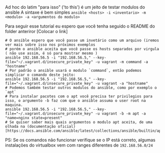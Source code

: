 Ad hoc do latim "para isso" ('to this') é um jeito de testar modulos do ansible
A sintaxe é bem simples
`ansible <hosts> -i <inventario> -m <modulo> -a <argumentos do modulo>`

Para seguir esse tutorial eu espero que você tenha seguido o README do folder anteriror [Colocar o link]

```
# O ansible espero que você passe um invetário como um arquivo (iremos ver mais sobre isso nos próximos exemplos
# porém o ansible aceita que você passe os hosts separados por virgula ( não use assim, é só para mostrar mesmo )
ansible 192.168.56.5 -i "192.168.56.5," --key-file="~/.vagrant.d/insecure_private_key" -u vagrant -m command -a "hostname"
# Por padrão o ansible usará o modulo `command`, então podemos simplicar o comando deste jeito:
ansible 192.168.56.5 -i "192.168.56.5," --key-file="~/.vagrant.d/insecure_private_key" -u vagrant -a "hostname"
# Podemos também testar outros modulos do ansible, como por exemplo o `apt`
# Para instalar pacotes com o apt você precisa ter privilegios para isso, o argumento -b faz com que o ansible assuma o user root na maquina.
ansible 192.168.56.5 -i "192.168.56.5," --key-file="~/.vagrant.d/insecure_private_key" -u vagrant -b -m apt -a "name=nginx state=present"
# Se quiser saber mais quais argumentos o modulo apt aceita, de uma olhada na (documentação oficial)[https://docs.ansible.com/ansible/latest/collections/ansible/builtin/apt_module.html]
```

PS: Se os comandos não funcionar verifique se o IP está correto, algumas instalações do virtualbox vem com ranges diferentes de `192.168.56.0/24`

